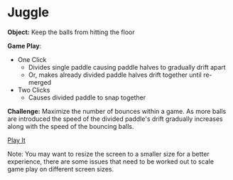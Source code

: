 
# Juggle 
<b>Object:</b> Keep the balls from hitting the floor

<b>Game Play</b>:
  - One Click 
    * Divides single paddle causing paddle halves to gradually drift apart
    * Or, makes already divided paddle halves drift together until re-merged
  - Two Clicks
    * Causes divided paddle to snap together

<b>Challenge:</b>
  Maximize the number of bounces within a game. As more balls are introduced the speed of the divided paddle's drift
  gradually increases along with the speed of the bouncing balls.

[Play It](https://cyw214.github.io/Web-Design/Juggle/)

Note: You may want to resize the screen to a smaller size for a better experience, there are some issues that need to be worked out to scale game play on different screen sizes.
